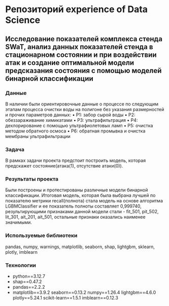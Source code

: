 # Репозиторий experience of Data Science

## Исследование показателей комплекса стенда SWaT, анализ данных показателей стенда в стационарном состоянии и при воздействии атак и создание оптимальной модели предсказания состояния с помощью моделей бинарной классификации

### Данные
В наличии были ориентировочные данные о процессе по следующим этапам процесса очистки воды на полигоне без указания размерностей и прочих параметров данных:
•	P1: забор сырой воды
•	P2: обеззараживание химикатами
•	P3: ультрафильтрация
•	P4: дехлорирование с помощью ультрафиолетовых ламп
•	P5: очистка методом обратного осмоса
•	P6: обратная промывка и очистка мембраны ультрафильтрации

### Задача
В рамках задачи проекта предстоит построить модель, которая предскажет состояние(атака(1), отсутствие атаки(0)).

### Результаты проекта
Были построены и протестированы различные модели бинарной классификации. Итоговая модель, которая была выбрана лучшей по показателю метрики recall(полнота) стала модель на основе алгоритма LGBMClassifier и ее показатель полноты составляет 0,999740, результирующими признаками данной модели стали - fit_501, pit_502, lit_301, ait_201, ait_501, остальные признаки оказались наименее значимыми.

### Используемые библиотеки 
pandas, numpy, warnings, matplotlib, seaborn, shap, lightgbm, sklearn, plotly, imblearn

### Технологии
- python==3.12.7
- shap==0.47.2
- pandas==2.2.2
- matplotlib==3.9.2
seaborn==0.13.2
numpy==1.26.4
lightgbm==4.6.0
plotly==5.24.1
scikit-learn==1.5.1
imblearn==0.12.3
